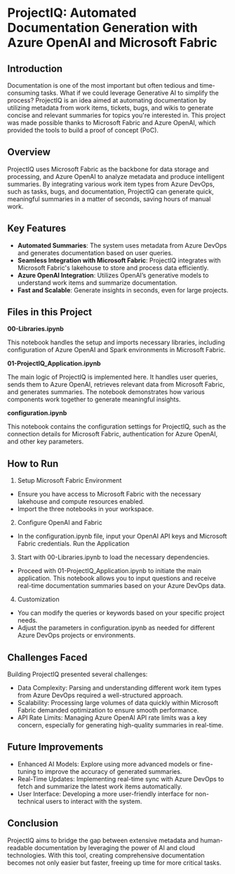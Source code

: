 # ProjectIQ: Automated Documentation Generation with Azure OpenAI and Microsoft Fabric
## Introduction
Documentation is one of the most important but often tedious and time-consuming tasks. What if we could leverage Generative AI to simplify the process? ProjectIQ is an idea aimed at automating documentation by utilizing metadata from work items, tickets, bugs, and wikis to generate concise and relevant summaries for topics you're interested in. This project was made possible thanks to Microsoft Fabric and Azure OpenAI, which provided the tools to build a proof of concept (PoC).

## Overview
ProjectIQ uses Microsoft Fabric as the backbone for data storage and processing, and Azure OpenAI to analyze metadata and produce intelligent summaries. By integrating various work item types from Azure DevOps, such as tasks, bugs, and documentation, ProjectIQ can generate quick, meaningful summaries in a matter of seconds, saving hours of manual work.

## Key Features
- **Automated Summaries**: The system uses metadata from Azure DevOps and generates documentation based on user queries.
- **Seamless Integration with Microsoft Fabric**: ProjectIQ integrates with Microsoft Fabric's lakehouse to store and process data efficiently.
- **Azure OpenAI Integration**: Utilizes OpenAI’s generative models to understand work items and summarize documentation.
- **Fast and Scalable**: Generate insights in seconds, even for large projects.

## Files in this Project
**00-Libraries.ipynb**

This notebook handles the setup and imports necessary libraries, including configuration of Azure OpenAI and Spark environments in Microsoft Fabric.

**01-ProjectIQ_Application.ipynb**

The main logic of ProjectIQ is implemented here. It handles user queries, sends them to Azure OpenAI, retrieves relevant data from Microsoft Fabric, and generates summaries. The notebook demonstrates how various components work together to generate meaningful insights.

**configuration.ipynb**

This notebook contains the configuration settings for ProjectIQ, such as the connection details for Microsoft Fabric, authentication for Azure OpenAI, and other key parameters.
## How to Run
1. Setup Microsoft Fabric Environment
- Ensure you have access to Microsoft Fabric with the necessary lakehouse and compute resources enabled.
- Import the three notebooks in your workspace.
2. Configure OpenAI and Fabric
- In the configuration.ipynb file, input your OpenAI API keys and Microsoft Fabric credentials.
Run the Application
3. Start with 00-Libraries.ipynb to load the necessary dependencies.
- Proceed with 01-ProjectIQ_Application.ipynb to initiate the main application. This notebook allows you to input questions and receive real-time documentation summaries based on your Azure DevOps data.
4. Customization
- You can modify the queries or keywords based on your specific project needs.
- Adjust the parameters in configuration.ipynb as needed for different Azure DevOps projects or environments.
## Challenges Faced
Building ProjectIQ presented several challenges:

- Data Complexity: Parsing and understanding different work item types from Azure DevOps required a well-structured approach.
- Scalability: Processing large volumes of data quickly within Microsoft Fabric demanded optimization to ensure smooth performance.
- API Rate Limits: Managing Azure OpenAI API rate limits was a key concern, especially for generating high-quality summaries in real-time.

## Future Improvements
- Enhanced AI Models: Explore using more advanced models or fine-tuning to improve the accuracy of generated summaries.
- Real-Time Updates: Implementing real-time sync with Azure DevOps to fetch and summarize the latest work items automatically.
- User Interface: Developing a more user-friendly interface for non-technical users to interact with the system.

## Conclusion
ProjectIQ aims to bridge the gap between extensive metadata and human-readable documentation by leveraging the power of AI and cloud technologies. With this tool, creating comprehensive documentation becomes not only easier but faster, freeing up time for more critical tasks.
